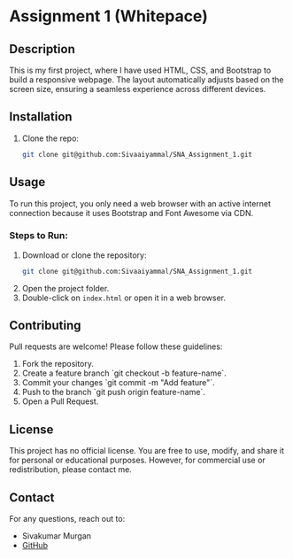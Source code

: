 # Assignment 1 (Whitepace)

## Description
This is my first project, where I have used HTML, CSS, and Bootstrap to build a responsive webpage. The layout automatically adjusts based on the screen size, ensuring a seamless experience across different devices. 

## Installation
1. Clone the repo:
   ```bash
   git clone git@github.com:Sivaaiyammal/SNA_Assignment_1.git

## Usage
To run this project, you only need a web browser with an active internet connection because it uses Bootstrap and Font Awesome via CDN.
### Steps to Run:
1. Download or clone the repository:
   ```bash
   git clone git@github.com:Sivaaiyammal/SNA_Assignment_1.git   
2. Open the project folder.
3. Double-click on `index.html` or open it in a web browser.
   
## Contributing
Pull requests are welcome! Please follow these guidelines:
<ol>
   <li>Fork the repository.</li>
   <li>Create a feature branch `git checkout -b feature-name`.</li>
   <li>Commit your changes `git commit -m "Add feature"`.</li>
   <li>Push to the branch `git push origin feature-name`.</li>
   <li>Open a Pull Request.</li>
</ol>

## License
This project has no official license. You are free to use, modify, and share it for personal or educational purposes. However, for commercial use or redistribution, please contact me.

## Contact
For any questions, reach out to:

- Sivakumar Murgan
- [GitHub](https://github.com/Sivaaiyammal)
